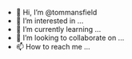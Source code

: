 - 👋 Hi, I’m @tommansfield
- 👀 I’m interested in ...
- 🌱 I’m currently learning ...
- 💞️ I’m looking to collaborate on ...
- 📫 How to reach me ...

<!---
tommansfield/tommansfield is a ✨ special ✨ repository because its `README.md` (this file) appears on your GitHub profile.
You can click the Preview link to take a look at your changes.
--->
